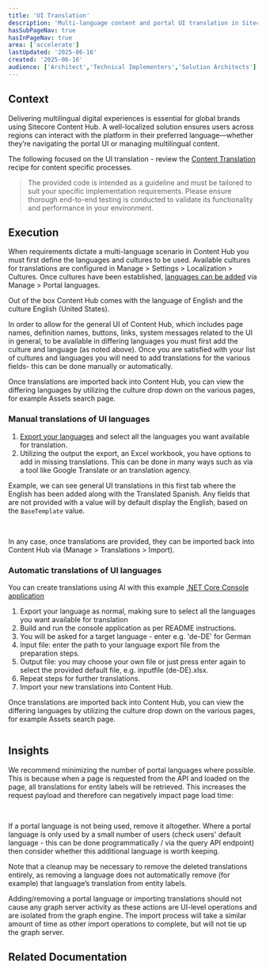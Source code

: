```yaml
---
title: 'UI Translation'
description: 'Multi-language content and portal UI translation in Sitecore Content Hub: manual vs automated approaches.'
hasSubPageNav: true
hasInPageNav: true
area: ['accelerate']
lastUpdated: '2025-06-16'
created: '2025-06-16'
audience: ['Architect','Technical Implementers','Solution Architects']
---
```


## Context
Delivering multilingual digital experiences is essential for global brands using Sitecore Content Hub. A well-localized solution ensures users across regions can interact with the platform in their preferred language—whether they’re navigating the portal UI or managing multilingual content.

The following focused on the UI translation - review the [Content Translation](/learn/accelerate/content-hub/implementation/languages/content-translation) recipe for content specific processes.

> The provided code is intended as a guideline and must be tailored to suit your specific implementation requirements. Please ensure thorough end-to-end testing is conducted to validate its functionality and performance in your environment.

## Execution
When requirements dictate a multi-language scenario in Content Hub you must first define the languages and cultures to be used.  Available cultures for translations are configured in Manage > Settings > Localization > Cultures.  Once cultures have been established, [languages can be added](https://doc.sitecore.com/ch/en/users/content-hub/manage-portal-languages.html#add-a-portal-language) via Manage > Portal languages.  

Out of the box Content Hub comes with the language of English and the culture English (United States). 

In order to allow for the general UI of Content Hub, which includes page names, definition names, buttons, links, system messages related to the UI in general, to be available in differing languages you must first add the culture and language (as noted above).  Once you are satisfied with your list of cultures and languages you will need to add translations for the various fields- this can be done manually or automatically.

Once translations are imported back into Content Hub, you can view the differing languages by utilizing the culture drop down on the various pages, for example Assets search page.

### Manual translations of UI languages
1. [Export your languages](https://doc.sitecore.com/ch/en/users/content-hub/export-translations.html) and select all the languages you want available for translation.
2. Utilizing the output the export, an Excel workbook, you have options to add in missing translations.  This can be done in many ways such as via a tool like Google Translate or an translation agency.  

Example, we can see general UI translations in this first tab where the English has been added along with the Translated Spanish.  Any fields that are not provided with a value will by default display the English, based on the `BaseTemplate` value.

<img src="/images/learn/accelerate/content-hub/language-manual-translation.png" alt=""/>
<br/><br/>

In any case, once translations are provided, they can be imported back into Content Hub via (Manage > Translations > Import).

### Automatic translations of UI languages
You can create translations using AI with this example [.NET Core Console application](https://github.com/Sitecore/accelerate-content-hub/tree/main/starters/Sitecore.ContentHub.TranslationGenerator)

1. Export your language as normal, making sure to select all the languages you want available for translation
2. Build and run the console application as per README instructions.
3. You will be asked for a target language - enter e.g. 'de-DE' for German
4. Input file: enter the path to your language export file from the preparation steps.
5. Output file: you may choose your own file or just press enter again to select the provided default file, e.g. inputfile (de-DE).xlsx.
6. Repeat steps for further translations.
7. Import your new translations into Content Hub.

Once translations are imported back into Content Hub, you can view the differing languages by utilizing the culture drop down on the various pages, for example Assets search page.

<img src="/images/learn/accelerate/content-hub/ui-automatic-translation.png" alt=""/>
<br/>

## Insights
We recommend minimizing the number of portal languages where possible. This is because when a page is requested from the API and loaded on the page, all translations for entity labels will be retrieved. This increases the request payload and therefore can negatively impact page load time:

<img src="/images/learn/accelerate/content-hub/translation-performance.png" alt=""/>
<br/><br/>


If a portal language is not being used, remove it altogether. Where a portal language is only used by a small number of users (check users' default language - this can be done programmatically / via the query API endpoint) then consider whether this additional language is worth keeping.

Note that a cleanup may be necessary to remove the deleted translations entirely, as removing a language does not automatically remove (for example) that language’s translation from entity labels.

Adding/removing a portal language or importing translations should not cause any graph server activity as these actions are UI-level operations and are isolated from the graph engine. The import process will take a similar amount of time as other import operations to complete, but will not tie up the graph server.

## Related Documentation

<Row columns={2}>
<Link title="Portal translation" link="https://doc.sitecore.com/ch/en/users/content-hub/portal-translation.html" />
<Link title="Export translations" link="https://doc.sitecore.com/ch/en/users/content-hub/export-translations.html" />
<Link title="Import translations" link="https://doc.sitecore.com/ch/en/users/content-hub/import-translations.html" />
</Row>




